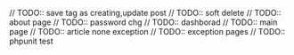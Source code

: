 // TODO:: save tag as creating,update post
// TODO:: soft delete
// TODO:: about page
// TODO:: password chg
// TODO:: dashborad
// TODO:: main page
// TODO:: article none exception
// TODO:: exception pages
// TODO:: phpunit test
